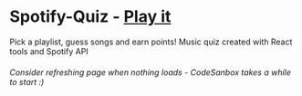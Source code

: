 # Spotify-Quiz - [Play it](https://qjzex.csb.app)

Pick a playlist, guess songs and earn points!
Music quiz created with React tools and Spotify API

###### *Consider refreshing page when nothing loads - CodeSanbox takes a while to start :)*
